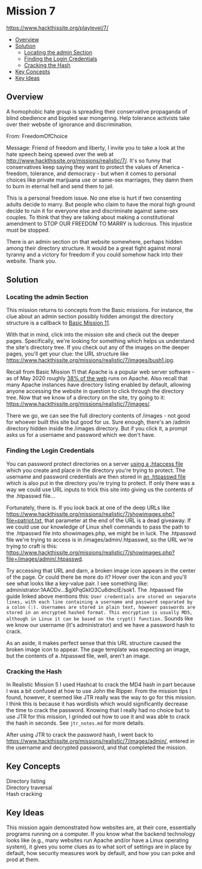 # Mission 7
https://www.hackthissite.org/playlevel/7/

- [Overview](#overview)
- [Solution](#solution)
  * [Locating the admin Section](#locating-the-admin-section)
  * [Finding the Login Credentials](#finding-the-login-credentials)
  * [Cracking the Hash](#cracking-the-hash)
- [Key Concepts](#key-concepts)
- [Key Ideas](#key-ideas)

## Overview
A homophobic hate group is spreading their conservative propaganda of blind
obedience and bigoted war mongering. Help tolerance activists take over their
website of ignorance and discrimination.

From: FreedomOfChoice

Message: Friend of freedom and liberty, I invite you to take a look at the hate
speech being spewed over the web at
http://www.hackthissite.org/missions/realistic/7/. It's so funny that
conservatives keep saying they want to protect the values of America - freedom,
tolerance, and democracy - but when it comes to personal choices like private
marijuana use or same-sex marriages, they damn them to burn in eternal hell and
send them to jail.

This is a personal freedom issue. No one else is hurt if two consenting adults
decide to marry. But people who claim to have the moral high ground decide to
ruin it for everyone else and discriminate against same-sex couples. To think
that they are talking about making a constitutional amendment to STOP OUR
FREEDOM TO MARRY is ludicrous. This injustice must be stopped.

There is an admin section on that website somewhere, perhaps hidden among their
directory structure. It would be a great fight against moral tyranny and a
victory for freedom if you could somehow hack into their website. Thank you.

## Solution
### Locating the admin Section
This mission returns to concepts from the Basic missions. For instance, the clue
about an admin section possibly hidden amongst the directory structure is a
callback to [Basic Mission
11](https://github.com/jasonally/hack_this_site_missions/blob/master/basic/mission_11.md).

With that in mind, click into the mission site and check out the deeper pages.
Specifically, we're looking for something which helps us understand the site's
directory tree. If you check out any of the images on the deeper pages, you'll
get your clue: the URL structure like
https://www.hackthissite.org/missions/realistic/7/images/bush1.jpg.

Recall from Basic Mission 11 that Apache is a popular web server software - as
of May 2020 roughly [38% of the
web](https://w3techs.com/technologies/history_overview/web_server) runs on
Apache. Also recall that many Apache instances have directory listing enabled by
default, allowing anyone accessing the website in question to click through the
directory tree. Now that we know of a directory on the site, try going to it:
https://www.hackthissite.org/missions/realistic/7/images/.

There we go, we can see the full directory contents of /images - not good for
whoever built this site but good for us. Sure enough, there's an /admin
directory hidden inside the /images directory. But if you click it, a prompt
asks us for a username and password which we don't have.

### Finding the Login Credentials
You can password protect directories on a server [using a .htaccess
file](https://www.hostwinds.com/guide/password-protect-files-directories-htaccess/)
which you create and place in the directory you're trying to protect. The
username and password credentials are then stored in [an .htpasswd
file](https://www.hostwinds.com/guide/create-use-htpasswd/) which is also put in
the directory you're trying to protect. If only there was a way we could use URL
inputs to trick this site into giving us the contents of the .htpasswd file...

Fortunately, there is. If you look back at one of the deep URLs like
https://www.hackthissite.org/missions/realistic/7/showimages.php?file=patriot.txt,
that parameter at the end of the URL is a dead giveaway. If we could use our
knowledge of Linux shell commands to pass the path to the .htpasswd file into
showimages.php, we might be in luck. The .htpasswd file we're trying to access
is in /images/admin/.htpasswd, so the URL we're trying to craft is this:
https://www.hackthissite.org/missions/realistic/7/showimages.php?file=/images/admin/.htpasswd.

Try accessing that URL and darn, a broken image icon appears in the center of
the page. Or could there be more do it? Hover over the icon and you'll see what
looks like a key-value pair. I see something like:
administrator:$1$AAODv...$gXPqGkIO3Cu6dnclE/sok1. The .htpasswd file guide
linked  above mentions this: `User credentials are stored on separate lines,
with each line containing a username and password separated by a colon (:).
Usernames are stored in plain text, however passwords are stored in an encrypted
hashed format. This encryption is usually MD5, although in Linux it can be based
on the crypt() function.` Sounds like we know our username (it's administrator)
and we have a password hash to crack.

As an aside, it makes perfect sense that this URL structure caused the broken
image icon to appear. The page template was expecting an image, but the contents
of a .htpasswd file, well, aren't an image.

### Cracking the Hash
In Realistic Mission 5 I used Hashcat to crack the MD4 hash in part because I
was a bit confused at how to use John the Ripper. From the mission tips I found,
however, it seemed like JTR really was the way to go for this mission. I think
this is because it has wordlists which would significantly decrease the time to
crack the password. Knowing that I really had no choice but to use JTR for this
mission, I grinded out how to use it and was able to crack the hash in seconds.
See `jtr_notes.md` for more details.

After using JTR to crack the password hash, I went back to
https://www.hackthissite.org/missions/realistic/7/images/admin/, entered in the
username and decrypted password, and that completed the mission.

## Key Concepts
Directory listing  
Directory traversal  
Hash cracking  

## Key Ideas 
This mission again demonstrated how websites are, at their core, essentially
programs running on a computer. If you know what the backend technology looks
like (e.g., many websites run Apache and/or have a Linux operating system), it
gives you some clues as to what sort of settings are in place by default, how
security measures work by default, and how you can poke and prod at them. 